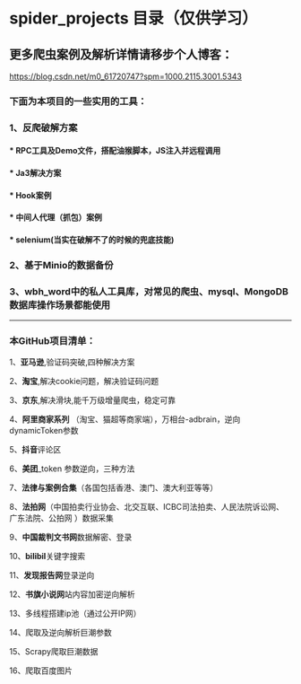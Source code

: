 # spider_projects 目录（仅供学习）
## 更多爬虫案例及解析详情请移步个人博客：
https://blog.csdn.net/m0_61720747?spm=1000.2115.3001.5343

### 下面为本项目的一些实用的工具：

### 1、反爬破解方案
#### * RPC工具及Demo文件，搭配油猴脚本，JS注入并远程调用
#### * Ja3解决方案
#### * Hook案例
#### * 中间人代理（抓包）案例
#### * selenium(当实在破解不了的时候的兜底技能)

### 2、基于**Minio**的数据备份

### 3、wbh_word中的私人工具库，对常见的爬虫、mysql、MongoDB数据库操作场景都能使用

------

### 本GitHub项目清单：

1、**亚马逊**,验证码突破,四种解决方案

2、**淘宝**,解决cookie问题，解决验证码问题

3、**京东**,解决滑块,能千万级增量爬虫，稳定可靠

4、**阿里商家系列** （淘宝、猫超等商家端），万相台-adbrain，逆向dynamicToken参数

5、**抖音**评论区

6、**美团**_token 参数逆向，三种方法

7、**法律与案例合集**（各国包括香港、澳门、澳大利亚等等）

8、**法拍网**（中国拍卖行业协会、北交互联、ICBC司法拍卖、人民法院诉讼网、广东法院、公拍网 ）数据采集

9、**中国裁判文书网**数据解密、登录

10、**bilibil**关键字搜索

11、**发现报告网**登录逆向

12、**书旗小说网**站内容加密逆向解析

13、多线程搭建ip池（通过公开IP网）

14、爬取及逆向解析巨潮参数

15、Scrapy爬取巨潮数据

16、爬取百度图片

